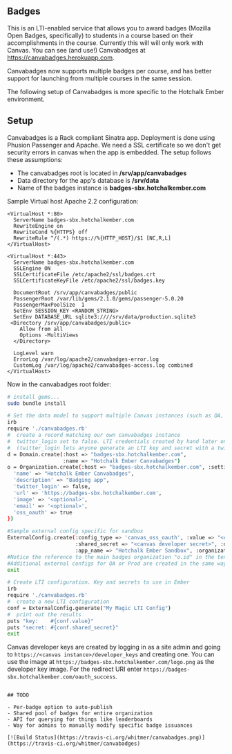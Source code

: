 Badges
---------------------------
This is an LTI-enabled service that allows you to award badges
(Mozilla Open Badges, specifically) to students in a course
based on their accomplishments in the course. Currently this
will will only work with Canvas. You can see (and use!) Canvabadges
at https://canvabadges.herokuapp.com.

Canvabadges now supports multiple badges per course, and has better
support for launching from multiple courses in the same session.

The following setup of Canvabadges is more specific to the Hotchalk Ember environment.

## Setup

Canvabadges is a Rack compliant Sinatra app. Deployment is done using Phusion Passenger and Apache.  We need a SSL certificate so we don't get security errors in canvas when the app is embedded. The setup follows these assumptions:

 - The canvabadges root is located in **/srv/app/canvabadges**
 - Data directory for the app's database is **/srv/data**
 - Name of the badges instance is **badges-sbx.hotchalkember.com**

Sample Virtual host Apache 2.2 configuration:

```apacheconf
<VirtualHost *:80>
  ServerName badges-sbx.hotchalkember.com
  RewriteEngine on
  RewriteCond %{HTTPS} off
  RewriteRule ^/(.*) https://%{HTTP_HOST}/$1 [NC,R,L]
</VirtualHost>

<VirtualHost *:443>
  ServerName badges-sbx.hotchalkember.com
  SSLEngine ON
  SSLCertificateFile /etc/apache2/ssl/badges.crt
  SSLCertificateKeyFile /etc/apache2/ssl/badges.key

  DocumentRoot /srv/app/canvabadges/public
  PassengerRoot /var/lib/gems/2.1.0/gems/passenger-5.0.20
  PassengerMaxPoolSize  1
  SetEnv SESSION_KEY <RANDOM_STRING>
  SetEnv DATABASE_URL sqlite3:////srv/data/production.sqlite3
 <Directory /srv/app/canvabadges/public>
    Allow from all
    Options -MultiViews
  </Directory>

  LogLevel warn
  ErrorLog /var/log/apache2/canvabadges-error.log
  CustomLog /var/log/apache2/canvabadges-access.log combined
</VirtualHost>

```
  
  Now in the canvabadges root folder:

```bash
# install gems...
sudo bundle install

# Set the data model to support multiple Canvas instances (such as QA, Prod, Sandbox
irb
require './canvabadges.rb'
#  create a record matching our own canvabadges instance
#  twitter_login set to false. LTI credentials created by hand later on
#  (twitter_login lets anyone generate an LTI key and secret with a twitter login)
d = Domain.create(:host => "badges-sbx.hotchalkember.com", 
                  :name => "Hotchalk Ember Canvabadges")
o = Organization.create(:host => "badges-sbx.hotchalkember.com", :settings => {
  'name' => "Hotchalk Ember Canvabadges", 
  'description' => "Badging app",
  'twitter_login' => false,
  'url' => 'https://badges-sbx.hotchalkember.com',
  'image' => '<optional>',
  'email' => '<optional>',
  'oss_oauth' => true
})

#Sample external config specific for sandbox
ExternalConfig.create(:config_type => 'canvas_oss_oauth', :value => "<canvas developer key id>", 
                      :shared_secret => "<canvas developer secret>", :domain => "sandbox.hotchalkember.com",
                      :app_name => "Hotchalk Ember Sandbox", :organization_id => o.id)
#Notice the reference to the main badges organization "o.id" in the tenant external configuration.
#Additional external configs for QA or Prod are created in the same way.
exit

# Create LTI configuration. Key and secrets to use in Ember
irb
require './canvabadges.rb'
#  create a new LTI configuration
conf = ExternalConfig.generate("My Magic LTI Config")
#  print out the results
puts "key:    #{conf.value}"
puts "secret: #{conf.shared_secret}"
exit
```
Canvas developer keys are created by logging in as a site admin and going to 
`https://<canvas instance>/developer_keys` and creating one. You can use the
image at `https://badges-sbx.hotchalkember.com/logo.png` as the developer key image. For
the redirect URI enter `https://badges-sbx.hotchalkember.com/oauth_success`. 
```

## TODO

- Per-badge option to auto-publish
- Shared pool of badges for entire organization
- API for querying for things like leaderboards
- Way for admins to manually modify specific badge issuances

[![Build Status](https://travis-ci.org/whitmer/canvabadges.png)](https://travis-ci.org/whitmer/canvabadges)
